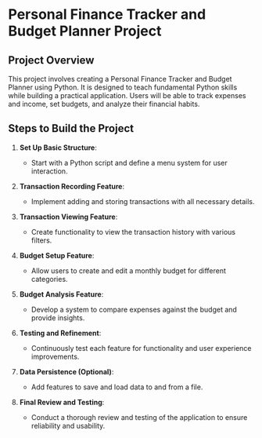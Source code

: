 # Personal Finance Tracker and Budget Planner Project

## Project Overview
This project involves creating a Personal Finance Tracker and Budget Planner using Python. It is designed to teach fundamental Python skills while building a practical application. Users will be able to track expenses and income, set budgets, and analyze their financial habits.




## Steps to Build the Project
1. **Set Up Basic Structure**:
   - Start with a Python script and define a menu system for user interaction.

2. **Transaction Recording Feature**:
   - Implement adding and storing transactions with all necessary details.

3. **Transaction Viewing Feature**:
   - Create functionality to view the transaction history with various filters.

4. **Budget Setup Feature**:
   - Allow users to create and edit a monthly budget for different categories.

5. **Budget Analysis Feature**:
   - Develop a system to compare expenses against the budget and provide insights.

6. **Testing and Refinement**:
   - Continuously test each feature for functionality and user experience improvements.

7. **Data Persistence (Optional)**:
   - Add features to save and load data to and from a file.

8. **Final Review and Testing**:
   - Conduct a thorough review and testing of the application to ensure reliability and usability.

